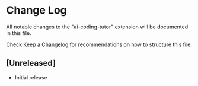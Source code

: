 # Change Log

All notable changes to the "ai-coding-tutor" extension will be documented in this file.

Check [Keep a Changelog](http://keepachangelog.com/) for recommendations on how to structure this file.

## [Unreleased]

- Initial release